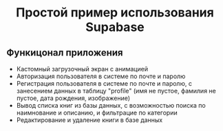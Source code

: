 <h1 align="center">Простой пример использования Supabase</h1>

## Функицонал приложения

*   Кастомный загрузочный экран с анимацией
*   Авторизация пользователя в системе по почте и паролю
*   Регистрация пользователя в системе по почте и паролю, с занесением данных в таблицу "profile" (имя не пустое, фамилия не пустое, дата рождения, изображение)
*   Вывод списка книг из базы данных, с возможностью поиска по наимнование и описанию, и фильтрацие по категории
*   Редактирование и удаление книги в базе данных